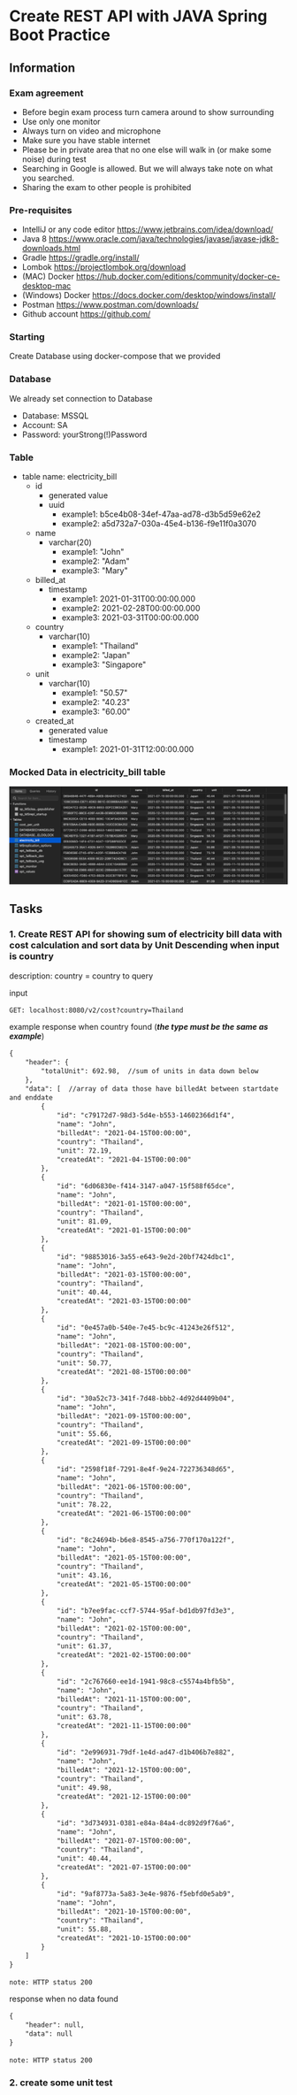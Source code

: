 # Create REST API with JAVA Spring Boot Practice
## Information
### Exam agreement
- Before begin exam process turn camera around to show surrounding
- Use only one monitor
- Always turn on video and microphone
- Make sure you have stable internet
- Please be in private area that no one else will walk in (or make some noise) during test
- Searching in Google is allowed. But we will always take note on what you searched.
- Sharing the exam to other people is prohibited

### Pre-requisites
- IntelliJ or any code editor https://www.jetbrains.com/idea/download/ 
- Java 8 https://www.oracle.com/java/technologies/javase/javase-jdk8-downloads.html
- Gradle https://gradle.org/install/ 
- Lombok https://projectlombok.org/download
- (MAC) Docker https://hub.docker.com/editions/community/docker-ce-desktop-mac
- (Windows) Docker https://docs.docker.com/desktop/windows/install/
- Postman https://www.postman.com/downloads/ 
- Github account https://github.com/

### Starting
Create Database using docker-compose that we provided

### Database
We already set connection to Database
- Database: MSSQL
- Account: SA
- Password: yourStrong(!)Password

### Table
- table name: electricity_bill
	- id
		- generated value
		- uuid
			- example1: b5ce4b08-34ef-47aa-ad78-d3b5d59e62e2
			- example2: a5d732a7-030a-45e4-b136-f9e11f0a3070
	- name
		- varchar(20)
            - example1: "John"
            - example2: "Adam"	
            - example3: "Mary"
	- billed_at
		- timestamp
			- example1: 2021-01-31T00:00:00.000
			- example2: 2021-02-28T00:00:00.000
			- example3: 2021-03-31T00:00:00.000
	- country
		- varchar(10)
			- example1: "Thailand"
			- example2: "Japan"
			- example3: "Singapore"
	- unit
		- varchar(10)
			- example1: "50.57"
			- example2: "40.23"
			- example3: "60.00"
	- created_at
		- generated value
		- timestamp
			- example1: 2021-01-31T12:00:00.000
	
### Mocked Data in electricity_bill table
![MockedData](https://github.com/scottbright/alpha-exam-v4/blob/main/image/image1.png?raw=true)

## Tasks

### 1. Create REST API for showing sum of electricity bill data with cost calculation and sort data by Unit Descending when input is country 
description:
country = country to query

input
```
GET: localhost:8080/v2/cost?country=Thailand
```
example response when country found (***the type must be the same as example***)
```
{
    "header": {
        "totalUnit": 692.98,  //sum of units in data down below
    },
    "data": [  //array of data those have billedAt between startdate and enddate
        {
            "id": "c79172d7-98d3-5d4e-b553-14602366d1f4",
            "name": "John",
            "billedAt": "2021-04-15T00:00:00",
            "country": "Thailand",
            "unit": 72.19,
            "createdAt": "2021-04-15T00:00:00"
        },
        {
            "id": "6d06830e-f414-3147-a047-15f588f65dce",
            "name": "John",
            "billedAt": "2021-01-15T00:00:00",
            "country": "Thailand",
            "unit": 81.09,
            "createdAt": "2021-01-15T00:00:00"
        },
        {
            "id": "98853016-3a55-e643-9e2d-20bf7424dbc1",
            "name": "John",
            "billedAt": "2021-03-15T00:00:00",
            "country": "Thailand",
            "unit": 40.44,
            "createdAt": "2021-03-15T00:00:00"
        },
        {
            "id": "0e457a0b-540e-7e45-bc9c-41243e26f512",
            "name": "John",
            "billedAt": "2021-08-15T00:00:00",
            "country": "Thailand",
            "unit": 50.77,
            "createdAt": "2021-08-15T00:00:00"
        },
        {
            "id": "30a52c73-341f-7d48-bbb2-4d92d4409b04",
            "name": "John",
            "billedAt": "2021-09-15T00:00:00",
            "country": "Thailand",
            "unit": 55.66,
            "createdAt": "2021-09-15T00:00:00"
        },
        {
            "id": "2598f18f-7291-8e4f-9e24-722736348d65",
            "name": "John",
            "billedAt": "2021-06-15T00:00:00",
            "country": "Thailand",
            "unit": 78.22,
            "createdAt": "2021-06-15T00:00:00"
        },
        {
            "id": "8c24694b-b6e8-8545-a756-770f170a122f",
            "name": "John",
            "billedAt": "2021-05-15T00:00:00",
            "country": "Thailand",
            "unit": 43.16,
            "createdAt": "2021-05-15T00:00:00"
        },
        {
            "id": "b7ee9fac-ccf7-5744-95af-bd1db97fd3e3",
            "name": "John",
            "billedAt": "2021-02-15T00:00:00",
            "country": "Thailand",
            "unit": 61.37,
            "createdAt": "2021-02-15T00:00:00"
        },
        {
            "id": "2c767660-ee1d-1941-98c8-c5574a4bfb5b",
            "name": "John",
            "billedAt": "2021-11-15T00:00:00",
            "country": "Thailand",
            "unit": 63.78,
            "createdAt": "2021-11-15T00:00:00"
        },
        {
            "id": "2e996931-79df-1e4d-ad47-d1b406b7e882",
            "name": "John",
            "billedAt": "2021-12-15T00:00:00",
            "country": "Thailand",
            "unit": 49.98,
            "createdAt": "2021-12-15T00:00:00"
        },
        {
            "id": "3d734931-0381-e84a-84a4-dc892d9f76a6",
            "name": "John",
            "billedAt": "2021-07-15T00:00:00",
            "country": "Thailand",
            "unit": 40.44,
            "createdAt": "2021-07-15T00:00:00"
        },
        {
            "id": "9af8773a-5a83-3e4e-9876-f5ebfd0e5ab9",
            "name": "John",
            "billedAt": "2021-10-15T00:00:00",
            "country": "Thailand",
            "unit": 55.88,
            "createdAt": "2021-10-15T00:00:00"
        }
    ]
}

note: HTTP status 200
```
response when no data found
```
{
    "header": null,
    "data": null
}

note: HTTP status 200
```

### 2. create some unit test
